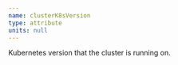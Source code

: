 ```yaml
---
name: clusterK8sVersion
type: attribute
units: null
---
```


Kubernetes version that the cluster is running on.